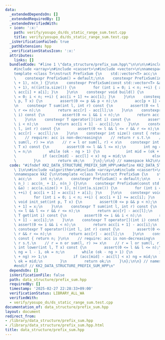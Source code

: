 ```yaml
---
data:
  _extendedDependsOn: []
  _extendedRequiredBy: []
  _extendedVerifiedWith:
  - icon: ':x:'
    path: verify/yosupo_ds/ds_static_range_sum.test.cpp
    title: verify/yosupo_ds/ds_static_range_sum.test.cpp
  _isVerificationFailed: true
  _pathExtension: hpp
  _verificationStatusIcon: ':x:'
  attributes:
    links: []
  bundledCode: "#line 1 \"data_structure/prefix_sum.hpp\"\n\n\n\n#include <algorithm>\n\
    #include <array>\n#include <cassert>\n#include <vector>\n\nnamespace kk2 {\n\n\
    template <class T>\nstruct PrefixSum {\n    std::vector<T> acc;\n    int n;\n\n\
    \    constexpr PrefixSum() = default;\n\n    constexpr PrefixSum(int n_) : acc(n_\
    \ + 1), n(n_) {}\n\n    constexpr PrefixSum(const std::vector<T> &a) : acc(a.size()\
    \ + 1), n((int)a.size()) {\n        for (int i = 0; i < n; ++i) { acc[i + 1] =\
    \ acc[i] + a[i]; }\n    }\n\n    constexpr void build() {\n        for (int i\
    \ = 0; i < n; ++i) { acc[i + 1] += acc[i]; }\n    }\n\n    constexpr void init_set(int\
    \ p, T x) {\n        assert(0 <= p && p < n);\n        acc[p + 1] = x;\n    }\n\
    \n    constexpr T sum(int l, int r) const {\n        assert(0 <= l && l <= r &&\
    \ r <= n);\n        return acc[r] - acc[l];\n    }\n\n    constexpr T get(int\
    \ i) const {\n        assert(0 <= i && i < n);\n        return acc[i + 1] - acc[i];\n\
    \    }\n\n    constexpr T operator[](int i) const {\n        assert(0 <= i &&\
    \ i < n);\n        return acc[i + 1] - acc[i];\n    }\n\n    constexpr T operator()(int\
    \ l, int r) const {\n        assert(0 <= l && l <= r && r <= n);\n        return\
    \ acc[r] - acc[l];\n    }\n\n    constexpr int size() const { return n; }\n\n\
    \    // require: acc is non-decreasing\n    // return r s.t.\n    // r = n or\
    \ sum(l, r) >= x\n    // r = l or sum(l, r) < x\n    constexpr int lower(int l,\
    \ T x) const {\n        assert(0 <= l && l <= n);\n        int ng = l - 1, ok\
    \ = n;\n        while (ok - ng > 1) {\n            int mid = (ok + ng) >> 1;\n\
    \            if (acc[mid] - acc[l] < x) ng = mid;\n            else ok = mid;\n\
    \        }\n        return ok;\n    }\n};\n\n} // namespace kk2\n\n\n"
  code: "#ifndef KK2_DATA_STRUCTURE_PREFIX_SUM_HPP\n#define KK2_DATA_STRUCTURE_PREFIX_SUM_HPP\
    \ 1\n\n#include <algorithm>\n#include <array>\n#include <cassert>\n#include <vector>\n\
    \nnamespace kk2 {\n\ntemplate <class T>\nstruct PrefixSum {\n    std::vector<T>\
    \ acc;\n    int n;\n\n    constexpr PrefixSum() = default;\n\n    constexpr PrefixSum(int\
    \ n_) : acc(n_ + 1), n(n_) {}\n\n    constexpr PrefixSum(const std::vector<T>\
    \ &a) : acc(a.size() + 1), n((int)a.size()) {\n        for (int i = 0; i < n;\
    \ ++i) { acc[i + 1] = acc[i] + a[i]; }\n    }\n\n    constexpr void build() {\n\
    \        for (int i = 0; i < n; ++i) { acc[i + 1] += acc[i]; }\n    }\n\n    constexpr\
    \ void init_set(int p, T x) {\n        assert(0 <= p && p < n);\n        acc[p\
    \ + 1] = x;\n    }\n\n    constexpr T sum(int l, int r) const {\n        assert(0\
    \ <= l && l <= r && r <= n);\n        return acc[r] - acc[l];\n    }\n\n    constexpr\
    \ T get(int i) const {\n        assert(0 <= i && i < n);\n        return acc[i\
    \ + 1] - acc[i];\n    }\n\n    constexpr T operator[](int i) const {\n       \
    \ assert(0 <= i && i < n);\n        return acc[i + 1] - acc[i];\n    }\n\n   \
    \ constexpr T operator()(int l, int r) const {\n        assert(0 <= l && l <=\
    \ r && r <= n);\n        return acc[r] - acc[l];\n    }\n\n    constexpr int size()\
    \ const { return n; }\n\n    // require: acc is non-decreasing\n    // return\
    \ r s.t.\n    // r = n or sum(l, r) >= x\n    // r = l or sum(l, r) < x\n    constexpr\
    \ int lower(int l, T x) const {\n        assert(0 <= l && l <= n);\n        int\
    \ ng = l - 1, ok = n;\n        while (ok - ng > 1) {\n            int mid = (ok\
    \ + ng) >> 1;\n            if (acc[mid] - acc[l] < x) ng = mid;\n            else\
    \ ok = mid;\n        }\n        return ok;\n    }\n};\n\n} // namespace kk2\n\n\
    #endif // KK2_DATA_STRUCTURE_PREFIX_SUM_HPP\n"
  dependsOn: []
  isVerificationFile: false
  path: data_structure/prefix_sum.hpp
  requiredBy: []
  timestamp: '2025-02-27 22:28:33+09:00'
  verificationStatus: LIBRARY_ALL_WA
  verifiedWith:
  - verify/yosupo_ds/ds_static_range_sum.test.cpp
documentation_of: data_structure/prefix_sum.hpp
layout: document
redirect_from:
- /library/data_structure/prefix_sum.hpp
- /library/data_structure/prefix_sum.hpp.html
title: data_structure/prefix_sum.hpp
---
```

